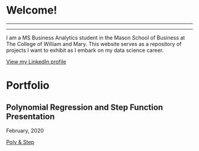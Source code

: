

# Welcome!
---
---

I am a MS Business Analytics student in the Mason School of Business at The College of William and Mary. This website serves as a repository of projects I want to exhibit as I embark on my data science career. 

[View my LinkedIn profile](https://www.linkedin.com/in/davidrkersey/)

# Portfolio

## Polynomial Regression and Step Function Presentation
February, 2020

[Poly & Step](/MLIIprez/index.md)
